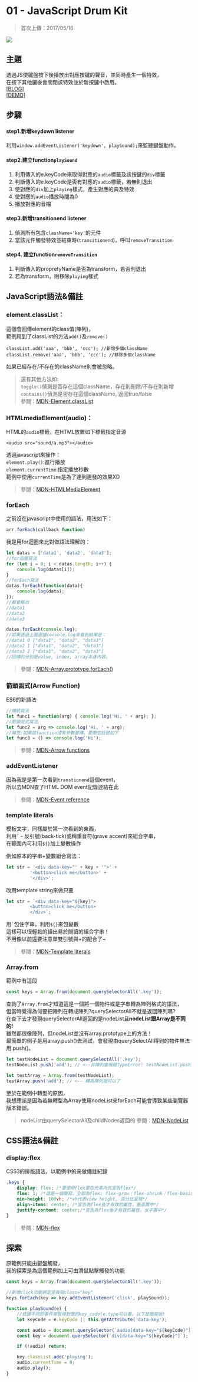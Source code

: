 # **01 - JavaScript Drum Kit**
>首次上傳：2017/05/16   

![](https://guahsu,io/2017/05/JavaScript30-01-Java-Script-Drum-Kit/demo1.png)

## **主題**
透過JS使鍵盤按下後播放出對應按鍵的聲音，並同時產生一個特效，  
在按下其他鍵後會關閉該特效並於新按鍵中啟用。  
[[BLOG]](https://guahsu.io/2017/05/JavaScript30-01-Java-Script-Drum-Kit/)  
[[DEMO]](https://guahsu.io/JavaScript30/01_Java-Script-Drum-Kit/index-GuaHsu.html)  

## **步驟**
#### step1.新增keydown listener
利用`window.addEventListener('keydown', playSound);`來監聽鍵盤動作。  
#### step2.建立function`playSound`
1. 利用傳入的e.keyCode來取得對應的`audio`標籤及該按鍵的`div`標籤
2. 判斷傳入的e.keyCode是否有對應的`audio`標籤，若無則退出
3. 使對應的`div`加上`playing`樣式，產生對應的典及特效
4. 使對應的`audio`播放時間為0
5. 播放對應的音檔
#### step3.新增transitionend listener
1. 偵測所有包含`className='key'`的元件
2. 當該元件觸發特效並結束時(`transitionend`)，呼叫`removeTransition`
#### step4. 建立function`removeTransition`
1. 判斷傳入的propretyName是否為transform，若否則退出
2. 若為transform，則移除`playing`樣式

## **JavaScript語法&備註**
### **element.classList**：
這個會回傳element的class值(陣列)，  
範例用到了classList的方法`add()`及`remove()`
````
classList.add('aaa', 'bbb', 'ccc'); //新增多個className
classList.remove('aaa', 'bbb', 'ccc'); //移除多個className
````
如果已經存在/不存在的className則會被忽略。
>還有其他方法如:  
`toggle()`偵測是否存在這個className，存在則刪除/不存在則新增  
`contains()`偵測是否存在這個className, 返回true/false  
參閱：[MDN-Element.classList](https://developer.mozilla.org/en-US/docs/Web/API/Element/classList)

### **HTMLmediaElement(audio)**：
HTML的`audio`標籤，在HTML放置如下標籤指定音源
````
<audio src="sound/a.mp3"></audio>
````
透過javascript來操作：  
`element.play()`:進行播放  
`element.currentTime`:指定播放秒數  
範例中使用`currentTime`是為了達到連發的效果XD  
>參閱：[MDN-HTMLMediaElement](https://developer.mozilla.org/en-US/docs/Web/API/HTMLMediaElement)

### **forEach**
之前沒在javascript中使用的語法，用法如下：
````javascript
arr.forEach(callback function)
````
我是用for迴圈來比對做語法理解的：
````javascript
let datas = ['data1', 'data2', 'data3'];
//for迴圈寫法
for (let i = 0; i < datas.length; i++) {
    console.log(datas[i]);
}
//forEach寫法
datas.forEach(function(data){
    console.log(data);
});
//都會輸出
//data1
//data2
//data3

datas.forEach(console.log);
//如果透過上面直接console.log來看到結果是：
//data1 0 ["data1", "data2", "data3"]
//data2 1 ["data1", "data2", "data3"]
//data3 2 ["data1", "data2", "data3"]
//回傳的分別是value, index, array本身內容。
````
>參閱：[MDN-Array.prototype.forEach()](https://developer.mozilla.org/en-US/docs/Web/JavaScript/Reference/Global_Objects/Array/forEach)

### **箭頭函式(Arrow Function)**
ES6的新語法
````javascript
//傳統寫法
let func1 = function(arg) { console.log('Hi, ' + arg); };
//箭頭函式寫法
let func2 = arg => console.log('Hi, ' + arg);
//補充:如果該function沒有參數要傳，要帶空括號如下
let func3 = () => console.log('Hi');
````
>參閱：[MDN-Arrow functions](https://developer.mozilla.org/en-US/docs/Web/JavaScript/Reference/Functions/Arrow_functions)

### **addEventListener**
因為我是是第一次看到`transtionend`這個event，  
所以去MDN查了HTML DOM event記錄連結在此
>參閱：[MDN-Event reference](https://developer.mozilla.org/en-US/docs/Web/Events)


### **template literals**
模板文字，同樣屬於第一次看到的東西，  
利用`` ` `` - 反引號(back-tick)或稱重音符(grave accent)來組合字串，  
在範圍內可利用`${}`加上變數操作

例如原本的字串+變數組合寫法：
```javascript
let str = '<div data-key="' + key + '">' +
         '<button>click me</button>' +
         '</div>';
```
改用template string來做只要
```javascript
let str = `<div data-key="${key}">
         <button>click me</button>
         </div>`;
```
用`` ` ``包住字串，利用`${}`來包變數  
這樣可以很輕鬆的組出易於閱讀的組合字串！  
不用像以前還要注意單雙引號與+的配合了~
>參閱：[MDN-Template literals](https://developer.mozilla.org/en-US/docs/Web/JavaScript/Reference/Template_literals)

### **Array.from**
範例中有這段
````javascript
const keys = Array.from(document.querySelectorAll('.key'));
````
查詢了`Array.from`才知道這是一個將一個物件或是字串轉為陣列格式的語法，  
但當時覺得為何要把陣列在轉成陣列?querySelectorAll不就是返回陣列嗎?  
在查下去才發現querySelectorAll返回的是nodeList且**nodeList跟Array是不同的!**  
雖然都很像陣列，但nodeList並沒有array.prototype上的方法！  
最簡單的例子是用array.push()去測試，會發現由querySelectAll得到的物件無法用.push()。
```javascript
let testNodeList = document.querySelectAll('.key');
testNodeList.push('add'); // <--非陣列會報錯TypeError: testNodeList.push is not a function

let testArray = Array.from(testNodeList);
testArray.push('add'); // <-- 轉為陣列就可以了
```
至於在範例中轉型的原因，  
我想應該是因為若無轉型為Array使用nodeList來forEach可能會導致某些瀏覽器版本錯誤。  
>nodeList由querySelectorAll及childNodes返回的
參閱：[MDN-NodeList](https://developer.mozilla.org/en-US/docs/Web/API/NodeList)

## **CSS語法&備註**
### **display:flex**
CSS3的排版語法，以範例中的來做備註紀錄
````css
.keys {
    display: flex; /*要使用flex要在元素內先宣告flex*/
    flex: 1; /*這是一個簡寫，全部為flex: flex-grow｜flex-shrink｜flex-basis*/
    min-height: 100vh; /*vh代表view height, 百分比呈現*/
    align-items: center; /*宣告為flex後才有效的屬性，垂直置中*/
    justify-content: center;/*宣告為flex後才有效的屬性，水平置中*/
}
````
>參閱：[MDN-flex](https://developer.mozilla.org/en-US/docs/Web/CSS/flex)

## 探索
原範例只能由鍵盤觸發，  
我的探索是為這個範例加上可由滑鼠點擊觸發的功能
````javascript
const keys = Array.from(document.querySelectorAll('.key'));

//新增click功能綁定至每個class="key"
keys.forEach(key => key.addEventListener('click', playSound));

function playSound(e) {
    //依據不同的事件來取得對應的key_code(e.type可以看，以下是簡寫版)
    let keyCode = e.keyCode || this.getAttribute('data-key');

    const audio = document.querySelector(`audio[data-key="${keyCode}"]`);
    const key = document.querySelector(`div[data-key="${keyCode}"]`);

    if (!audio) return;

    key.classList.add('playing');
    audio.currentTime = 0;
    audio.play();
}